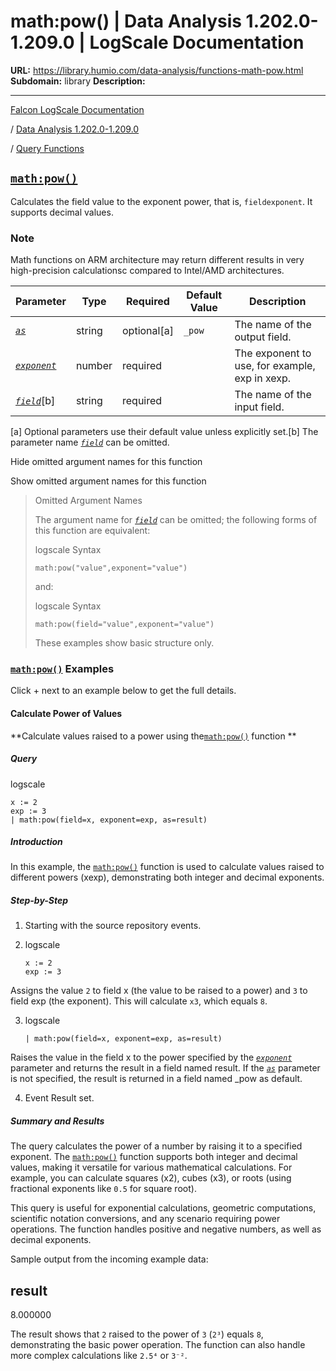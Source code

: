 # math:pow() | Data Analysis 1.202.0-1.209.0 | LogScale Documentation

**URL:** https://library.humio.com/data-analysis/functions-math-pow.html
**Subdomain:** library
**Description:** 

---

[Falcon LogScale Documentation](https://library.humio.com)

/ [Data Analysis 1.202.0-1.209.0](data-analysis-docs.html)

/ [Query Functions](functions.html)

## [`math:pow()`](functions-math-pow.html "math:pow\(\)")

Calculates the field value to the exponent power, that is, `fieldexponent`. It supports decimal values. 

### Note

Math functions on ARM architecture may return different results in very high-precision calculationsc compared to Intel/AMD architectures.

Parameter| Type| Required| Default Value| Description  
---|---|---|---|---  
[ _`as`_](functions-math-pow.html#query-functions-math-pow-as)|  string| optional[a] | `_pow`|  The name of the output field.   
[_`exponent`_](functions-math-pow.html#query-functions-math-pow-exponent)|  number| required |  |  The exponent to use, for example, exp in xexp.   
[_`field`_](functions-math-pow.html#query-functions-math-pow-field)[b]| string| required |  |  The name of the input field.   
[a] Optional parameters use their default value unless explicitly set.[b] The parameter name [_`field`_](functions-math-pow.html#query-functions-math-pow-field) can be omitted.  
  
Hide omitted argument names for this function

Show omitted argument names for this function

> Omitted Argument Names
> 
> The argument name for [_`field`_](functions-math-pow.html#query-functions-math-pow-field) can be omitted; the following forms of this function are equivalent:
> 
> logscale Syntax
>     
>     
>     math:pow("value",exponent="value")
> 
> and:
> 
> logscale Syntax
>     
>     
>     math:pow(field="value",exponent="value")
> 
> These examples show basic structure only.

### [`math:pow()`](functions-math-pow.html "math:pow\(\)") Examples

Click + next to an example below to get the full details.

#### Calculate Power of Values

**Calculate values raised to a power using the[`math:pow()`](functions-math-pow.html "math:pow\(\)") function **

##### Query

logscale
    
    
    x := 2
    exp := 3
    | math:pow(field=x, exponent=exp, as=result)

##### Introduction

In this example, the [`math:pow()`](functions-math-pow.html "math:pow\(\)") function is used to calculate values raised to different powers (xexp), demonstrating both integer and decimal exponents. 

##### Step-by-Step

  1. Starting with the source repository events.

  2. logscale
         
         x := 2
         exp := 3

Assigns the value `2` to field x (the value to be raised to a power) and `3` to field exp (the exponent). This will calculate `x3`, which equals `8`. 

  3. logscale
         
         | math:pow(field=x, exponent=exp, as=result)

Raises the value in the field x to the power specified by the [_`exponent`_](functions-math-pow.html#query-functions-math-pow-exponent) parameter and returns the result in a field named result. If the [_`as`_](functions-math-pow.html#query-functions-math-pow-as) parameter is not specified, the result is returned in a field named _pow as default. 

  4. Event Result set.




##### Summary and Results

The query calculates the power of a number by raising it to a specified exponent. The [`math:pow()`](functions-math-pow.html "math:pow\(\)") function supports both integer and decimal values, making it versatile for various mathematical calculations. For example, you can calculate squares (x2), cubes (x3), or roots (using fractional exponents like `0.5` for square root). 

This query is useful for exponential calculations, geometric computations, scientific notation conversions, and any scenario requiring power operations. The function handles positive and negative numbers, as well as decimal exponents. 

Sample output from the incoming example data: 

result  
---  
8.000000  
  
The result shows that `2` raised to the power of `3` (`2³`) equals `8`, demonstrating the basic power operation. The function can also handle more complex calculations like `2.5⁴` or `3⁻²`.
